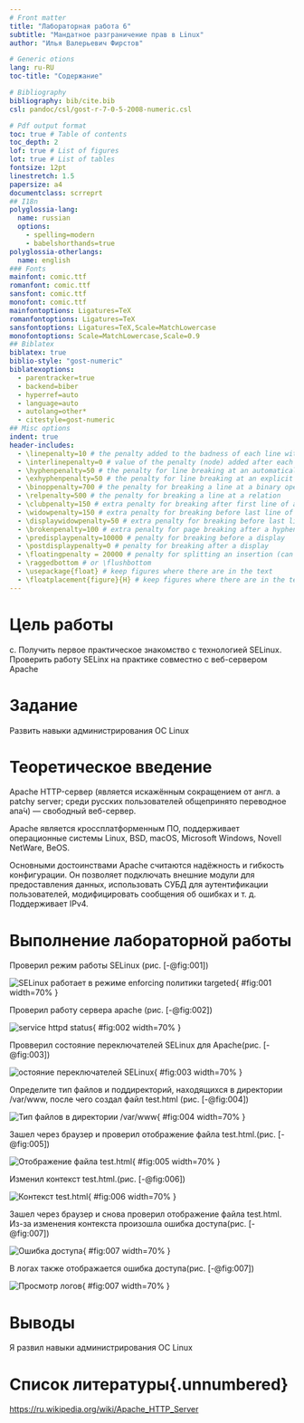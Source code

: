 ```yaml
---
# Front matter
title: "Лабораторная работа 6"
subtitle: "Мандатное разграничение прав в Linux"
author: "Илья Валерьевич Фирстов"

# Generic otions
lang: ru-RU
toc-title: "Содержание"

# Bibliography
bibliography: bib/cite.bib
csl: pandoc/csl/gost-r-7-0-5-2008-numeric.csl

# Pdf output format
toc: true # Table of contents
toc_depth: 2
lof: true # List of figures
lot: true # List of tables
fontsize: 12pt
linestretch: 1.5
papersize: a4
documentclass: scrreprt
## I18n
polyglossia-lang:
  name: russian
  options:
	- spelling=modern
	- babelshorthands=true
polyglossia-otherlangs:
  name: english
### Fonts
mainfont: comic.ttf
romanfont: comic.ttf
sansfont: comic.ttf
monofont: comic.ttf
mainfontoptions: Ligatures=TeX
romanfontoptions: Ligatures=TeX
sansfontoptions: Ligatures=TeX,Scale=MatchLowercase
monofontoptions: Scale=MatchLowercase,Scale=0.9
## Biblatex
biblatex: true
biblio-style: "gost-numeric"
biblatexoptions:
  - parentracker=true
  - backend=biber
  - hyperref=auto
  - language=auto
  - autolang=other*
  - citestyle=gost-numeric
## Misc options
indent: true
header-includes:
  - \linepenalty=10 # the penalty added to the badness of each line within a paragraph (no associated penalty node) Increasing the value makes tex try to have fewer lines in the paragraph.
  - \interlinepenalty=0 # value of the penalty (node) added after each line of a paragraph.
  - \hyphenpenalty=50 # the penalty for line breaking at an automatically inserted hyphen
  - \exhyphenpenalty=50 # the penalty for line breaking at an explicit hyphen
  - \binoppenalty=700 # the penalty for breaking a line at a binary operator
  - \relpenalty=500 # the penalty for breaking a line at a relation
  - \clubpenalty=150 # extra penalty for breaking after first line of a paragraph
  - \widowpenalty=150 # extra penalty for breaking before last line of a paragraph
  - \displaywidowpenalty=50 # extra penalty for breaking before last line before a display math
  - \brokenpenalty=100 # extra penalty for page breaking after a hyphenated line
  - \predisplaypenalty=10000 # penalty for breaking before a display
  - \postdisplaypenalty=0 # penalty for breaking after a display
  - \floatingpenalty = 20000 # penalty for splitting an insertion (can only be split footnote in standard LaTeX)
  - \raggedbottom # or \flushbottom
  - \usepackage{float} # keep figures where there are in the text
  - \floatplacement{figure}{H} # keep figures where there are in the text
---
```


# Цель работы

c. Получить первое практическое знакомство с технологией SELinux. Проверить работу SELinx на практике совместно с веб-сервером Apache

# Задание

Развить навыки администрирования ОС Linux

# Теоретическое введение

Apache HTTP-сервер (является искажённым сокращением от англ. a patchy server; среди русских пользователей общепринято переводное апа́ч) — свободный веб-сервер.

Apache является кроссплатформенным ПО, поддерживает операционные системы Linux, BSD, macOS, Microsoft Windows, Novell NetWare, BeOS.

Основными достоинствами Apache считаются надёжность и гибкость конфигурации. Он позволяет подключать внешние модули для предоставления данных, использовать СУБД для аутентификации пользователей, модифицировать сообщения об ошибках и т. д. Поддерживает IPv4. 


# Выполнение лабораторной работы

Проверил режим работы SELinux (рис. [-@fig:001])

![SELinux работает в режиме enforcing политики targeted](image/1.png){ #fig:001 width=70% }

Проверил работу сервера apache (рис. [-@fig:002])

![service httpd status](image/2.png){ #fig:002 width=70% }

Провверил состояние переключателей SELinux для Apache(рис. [-@fig:003])

![остояние переключателей SELinux](image/3.png){ #fig:003 width=70% }

Определите тип файлов и поддиректорий, находящихся в директории /var/www, после чего создал файл test.html (рис. [-@fig:004])

![Тип файлов в директории /var/www](image/4.png){ #fig:004 width=70% }

Зашел через браузер и проверил отображение файла test.html.(рис. [-@fig:005])

![Отображение файла test.html](image/5.png){ #fig:005 width=70% }

Изменил контекст test.html.(рис. [-@fig:006])

![Контекст test.html](image/6.png){ #fig:006 width=70% }

Зашел через браузер и снова проверил отображение файла test.html. Из-за изменения контекста произошла ошибка доступа(рис. [-@fig:007])

![Ошибка доступа](image/7.png){ #fig:007 width=70% }

В логах также отображается ошибка доступа(рис. [-@fig:007])

![Просмотр логов](image/7.png){ #fig:007 width=70% }


# Выводы

Я развил навыки администрирования ОС Linux

# Список литературы{.unnumbered}

https://ru.wikipedia.org/wiki/Apache_HTTP_Server
